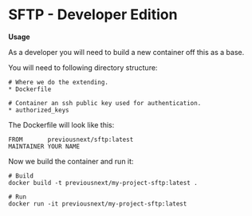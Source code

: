 SFTP - Developer Edition
========================

**Usage**

As a developer you will need to build a new container off this as a base.

You will need to following directory structure:

```
# Where we do the extending.
* Dockerfile

# Container an ssh public key used for authentication.
* authorized_keys
```

The Dockerfile will look like this:

```
FROM       previousnext/sftp:latest
MAINTAINER YOUR NAME
```

Now we build the container and run it:

```
# Build
docker build -t previousnext/my-project-sftp:latest .

# Run
docker run -it previousnext/my-project-sftp:latest
```
